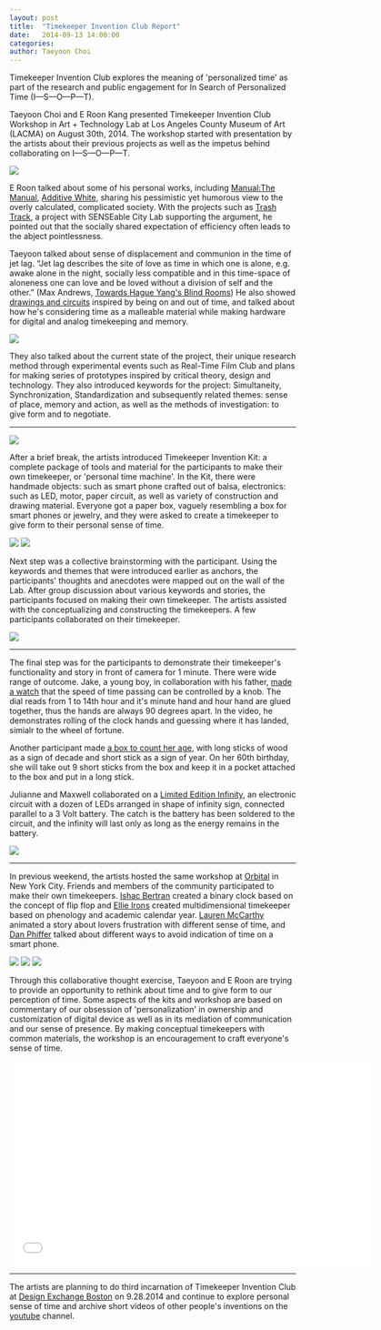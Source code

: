 ```yaml
---
layout: post
title:  "Timekeeper Invention Club Report"
date:   2014-09-13 14:00:00
categories:
author: Taeyoon Choi
---
```

Timekeeper Invention Club explores the meaning of 'personalized time' as part of the research and public engagement for In Search of Personalized Time (I—S—O—P—T).  

Taeyoon Choi and E Roon Kang presented Timekeeper Invention Club Workshop in Art + Technology Lab at Los Angeles County Museum of Art (LACMA) on August 30th, 2014. The workshop started with presentation by the artists about their previous projects as well as the impetus behind collaborating on I—S—O—P—T.

![](https://farm4.staticflickr.com/3888/14946777298_a9116bea7b_z.jpg)

E Roon talked about some of his personal works, including [Manual:The Manual](http://eroonkang.com/projects/manual-the-manual/), [Additive White](http://eroonkang.com/projects/study-additive-white/), sharing his pessimistic yet humorous view to the overly calculated, complicated society. With the projects such as [Trash Track](http://eroonkang.com/projects/trash-track/), a project with SENSEable City Lab supporting the argument, he pointed out that the socially shared expectation of efficiency often leads to the abject pointlessness.

Taeyoon talked about sense of displacement and communion in the time of jet lag. “Jet lag describes the site of love as time in which one is alone, e.g. awake alone in the night, socially less compatible and in this time-space of aloneness one can love and be loved without a division of self and the other.” (Max Andrews, <a href="http://www.lttds.org/assets/Andrews-HaegueYang-ENGL.pdf"> Towards Hague Yang's Blind Rooms</a>) He also showed [drawings and circuits](https://speakerdeck.com/tchoi8/timekeeper-invention-club) inspired by being on and out of time, and talked about how he's considering time as a malleable material while making hardware for digital and analog timekeeping and memory.

![](https://farm6.staticflickr.com/5583/15132949902_3f3c1a1881_z.jpg)

They also talked about the current state of the project, their unique research method through experimental events such as Real-Time Film Club and plans for making series of prototypes inspired by critical theory, design and technology. They also introduced keywords for the project: Simultaneity, Synchronization, Standardization and subsequently related themes: sense of place, memory and action, as well as the methods of investigation: to give form and to negotiate.  

***

![](https://farm4.staticflickr.com/3845/14946774938_e8d1152aa3_z.jpg)

After a brief break, the artists introduced Timekeeper Invention Kit: a complete package of tools and material for the participants to make their own timekeeper, or 'personal time machine'. In the Kit, there were handmade objects: such as smart phone crafted out of balsa, electronics: such as LED, motor, paper circuit, as well as variety of construction and drawing material. Everyone got a paper box, vaguely resembling a box for smart phones or jewelry, and they were asked to create a timekeeper to give form to their personal sense of time.

![](https://farm4.staticflickr.com/3871/15133336675_113dc73734_z.jpg)
![](https://farm4.staticflickr.com/3884/14946674170_4262b82456_z.jpg)

Next step was a collective brainstorming with the participant. Using the keywords and themes that were introduced earlier as anchors, the participants' thoughts and anecdotes were mapped out on the wall of the Lab. After group discussion about various keywords and stories, the participants focused on making their own timekeeper. The artists assisted with the conceptualizing and constructing the timekeepers. A few participants collaborated on their timekeeper.  

![](https://farm4.staticflickr.com/3848/15133336105_e756a2ee14_z.jpg)

***

The final step was for the participants to demonstrate their timekeeper's functionality and story in front of camera for 1 minute. There were wide range of outcome. Jake, a young boy, in collaboration with his father, [made a watch](https://www.youtube.com/watch?v=JwSVnsNdwWw) that the speed of time passing can be controlled by a knob. The dial reads from 1 to 14th hour and it's minute hand and hour hand are glued together, thus the hands are always 90 degrees apart. In the video, he demonstrates rolling of the clock hands and guessing where it has landed, simialr to the wheel of fortune.

Another participant made [a box to count her age](https://www.youtube.com/watch?v=KWhb1elqhFA), with long sticks of wood as a sign of decade and short stick as a sign of year. On her 60th birthday, she will take out 9 short sticks from the box and keep it in a pocket attached to the box and put in a long stick.

Julianne and Maxwell collaborated on a [Limited Edition Infinity](https://www.youtube.com/watch?v=hUag8vrAjvM), an electronic circuit with a dozen of LEDs arranged in shape of infinity sign, connected parallel to a 3 Volt battery. The catch is the battery has been soldered to the circuit, and the infinity will last only as long as the energy remains in the battery.

![](https://farm4.staticflickr.com/3887/14946633439_109822ca6a_z.jpg)

***

In previous weekend, the artists hosted the same workshop at [Orbital](http://orbitalnyc.com/) in New York City. Friends and members of the community participated to make their own timekeepers. [Ishac Bertran](https://www.youtube.com/watch?v=hRJ-zU7EPMM&list=PLXfQk5ShZ9LZzlrO3N35vJfepFlyB52Pp&index=14) created a binary clock based on the concept of flip flop and [Ellie Irons](https://www.youtube.com/watch?v=RN5kxRrqOiU&index=16&list=PLXfQk5ShZ9LZzlrO3N35vJfepFlyB52Pp) created multidimensional timekeeper based on phenology and academic calendar year. [Lauren McCarthy](https://www.youtube.com/watch?v=Ln4e6Fe9oQE&list=PLXfQk5ShZ9LZzlrO3N35vJfepFlyB52Pp&index=12) animated a story about lovers frustration with different sense of time, and [Dan Phiffer](https://www.youtube.com/watch?v=PPlDSJ-7gLA&list=PLXfQk5ShZ9LZzlrO3N35vJfepFlyB52Pp&index=10) talked about different ways to avoid indication of time on a smart phone.

![](https://farm4.staticflickr.com/3870/14947474808_52d76f3aec_z.jpg)
![](https://farm4.staticflickr.com/3873/15134029375_298d9391c6_z.jpg)
![](https://farm6.staticflickr.com/5587/14947470218_6a70a44abc_z.jpg)

Through this collaborative thought exercise, Taeyoon and E Roon are trying to provide an opportunity to rethink about time and to give form to our perception of time. Some aspects of the kits and workshop are based on commentary of our obsession of 'personalization' in ownership and customization of digital device as well as in its mediation of communication and our sense of presence. By making conceptual timekeepers with common materials, the workshop is an encouragement to craft everyone's sense of time.  

<iframe width="640" height="360" src="//www.youtube.com/embed/KWhb1elqhFA?list=PLXfQk5ShZ9LZzlrO3N35vJfepFlyB52Pp" frameborder="0" allowfullscreen></iframe>

***

The artists are planning to do third incarnation of Timekeeper Invention Club at [Design Exchange Boston](http://www.dxboston.com/session/timekeeper-invention-club/) on 9.28.2014 and continue to explore personal sense of time and archive short videos of other people's inventions on the [youtube](https://www.youtube.com/playlist?list=PLXfQk5ShZ9LZzlrO3N35vJfepFlyB52Pp) channel.

